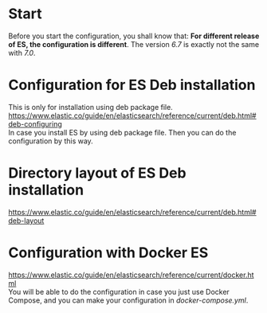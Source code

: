 # Start
Before you start the configuration, you shall know that: **For different release of ES, the configuration is different**. The version _6.7_ is exactly not the same with _7.0_.


# Configuration for ES Deb installation
This is only for installation using deb package file.
https://www.elastic.co/guide/en/elasticsearch/reference/current/deb.html#deb-configuring
<br>
In case you install ES by using deb package file. Then you can do the configuration by this way.

# Directory layout of ES Deb installation
https://www.elastic.co/guide/en/elasticsearch/reference/current/deb.html#deb-layout


# Configuration with Docker ES
https://www.elastic.co/guide/en/elasticsearch/reference/current/docker.html
<br>
You will be able to do the configuration in case you just use Docker Compose, and you can make your configuration in _docker-compose.yml_.
